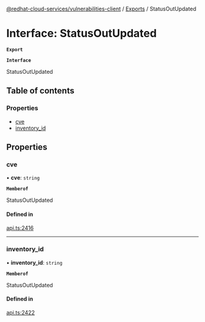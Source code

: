 [@redhat-cloud-services/vulnerabilities-client](../README.md) / [Exports](../modules.md) / StatusOutUpdated

# Interface: StatusOutUpdated

**`Export`**

**`Interface`**

StatusOutUpdated

## Table of contents

### Properties

- [cve](StatusOutUpdated.md#cve)
- [inventory\_id](StatusOutUpdated.md#inventory_id)

## Properties

### cve

• **cve**: `string`

**`Memberof`**

StatusOutUpdated

#### Defined in

[api.ts:2416](https://github.com/RedHatInsights/javascript-clients/blob/master/packages/vulnerabilities/git-api/api.ts#L2416)

___

### inventory\_id

• **inventory\_id**: `string`

**`Memberof`**

StatusOutUpdated

#### Defined in

[api.ts:2422](https://github.com/RedHatInsights/javascript-clients/blob/master/packages/vulnerabilities/git-api/api.ts#L2422)
